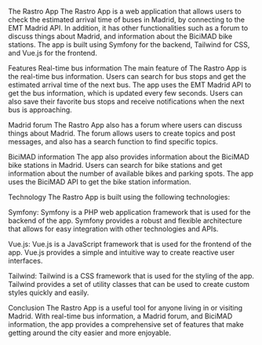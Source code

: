The Rastro App
The Rastro App is a web application that allows users to check the estimated arrival time of buses in Madrid, by connecting to the EMT Madrid API. In addition, it has other functionalities such as a forum to discuss things about Madrid, and information about the BiciMAD bike stations. The app is built using Symfony for the backend, Tailwind for CSS, and Vue.js for the frontend.

Features
Real-time bus information
The main feature of The Rastro App is the real-time bus information. Users can search for bus stops and get the estimated arrival time of the next bus. The app uses the EMT Madrid API to get the bus information, which is updated every few seconds. Users can also save their favorite bus stops and receive notifications when the next bus is approaching.

Madrid forum
The Rastro App also has a forum where users can discuss things about Madrid. The forum allows users to create topics and post messages, and also has a search function to find specific topics.

BiciMAD information
The app also provides information about the BiciMAD bike stations in Madrid. Users can search for bike stations and get information about the number of available bikes and parking spots. The app uses the BiciMAD API to get the bike station information.

Technology
The Rastro App is built using the following technologies:

Symfony: Symfony is a PHP web application framework that is used for the backend of the app. Symfony provides a robust and flexible architecture that allows for easy integration with other technologies and APIs.

Vue.js: Vue.js is a JavaScript framework that is used for the frontend of the app. Vue.js provides a simple and intuitive way to create reactive user interfaces.

Tailwind: Tailwind is a CSS framework that is used for the styling of the app. Tailwind provides a set of utility classes that can be used to create custom styles quickly and easily.

Conclusion
The Rastro App is a useful tool for anyone living in or visiting Madrid. With real-time bus information, a Madrid forum, and BiciMAD information, the app provides a comprehensive set of features that make getting around the city easier and more enjoyable.
